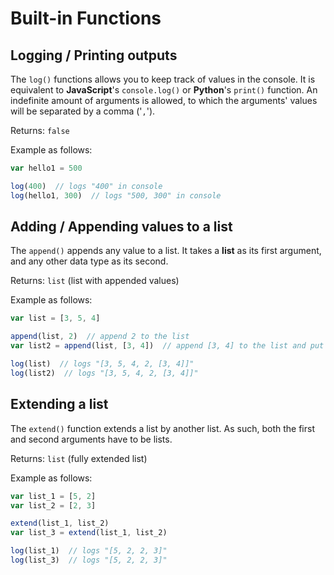 # Built-in Functions
## Logging / Printing outputs
The ``log()`` functions allows you to keep track of values in the console.
It is equivalent to **JavaScript**'s ``console.log()`` or **Python**'s ``print()`` function.
An indefinite amount of arguments is allowed, to which the arguments' values will be separated by a comma ('``,``').

Returns: ``false``

Example as follows:
```js
var hello1 = 500

log(400)  // logs "400" in console
log(hello1, 300)  // logs "500, 300" in console
```

## Adding / Appending values to a list
The ``append()`` appends any value to a list.
It takes a **list** as its first argument, and any other data type as its second.

Returns: ``list`` (list with appended values)

Example as follows:
```js
var list = [3, 5, 4]

append(list, 2)  // append 2 to the list
var list2 = append(list, [3, 4])  // append [3, 4] to the list and put result in list2

log(list)  // logs "[3, 5, 4, 2, [3, 4]]"
log(list2)  // logs "[3, 5, 4, 2, [3, 4]]"
```

## Extending a list
The ``extend()`` function extends a list by another list.
As such, both the first and second arguments have to be lists.

Returns: ``list`` (fully extended list)

Example as follows:
```js
var list_1 = [5, 2]
var list_2 = [2, 3]

extend(list_1, list_2)
var list_3 = extend(list_1, list_2)

log(list_1)  // logs "[5, 2, 2, 3]"
log(list_3)  // logs "[5, 2, 2, 3]"
```